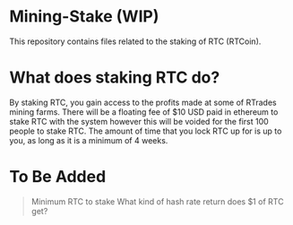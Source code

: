 # Mining-Stake (WIP)

This repository contains files related to the staking of RTC (RTCoin).

# What does staking RTC do?

By staking RTC, you gain access to the profits made at some of RTrades mining farms.
There will be a floating fee of $10 USD paid in ethereum to stake RTC with the system however this will be voided for the first 100 people to stake RTC.
The amount of time that you lock RTC up for is up to you, as long as it is a minimum of 4 weeks.

# To Be Added

> Minimum RTC to stake
> What kind of hash rate return does $1 of RTC get?
